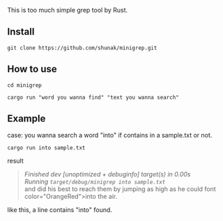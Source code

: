 This is too much simple grep tool by Rust.
## Install
```
git clone https://github.com/shunak/minigrep.git
```
## How to use
```
cd minigrep
```
```
cargo run "word you wanna find" "text you wanna search"
```
## Example
case: you wanna search a word "into" if contains in a sample.txt or not.
```
cargo run into sample.txt
```
result
> _Finished dev [unoptimized + debuginfo] target(s) in 0.00s_<br>
> _Running `target/debug/minigrep into sample.txt`_<br>
> and did his best to reach them by jumping as high as he could font color="OrangeRed">into</font> the air.

like this, a line contains "into" found.
